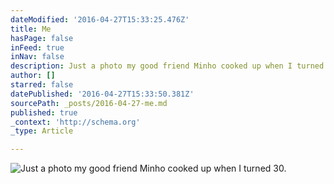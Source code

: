 ```yaml
---
dateModified: '2016-04-27T15:33:25.476Z'
title: Me
hasPage: false
inFeed: true
inNav: false
description: Just a photo my good friend Minho cooked up when I turned 30.
author: []
starred: false
datePublished: '2016-04-27T15:33:50.381Z'
sourcePath: _posts/2016-04-27-me.md
published: true
_context: 'http://schema.org'
_type: Article

---
```

![Just a photo my good friend Minho cooked up when I turned 30.](https://the-grid-user-content.s3-us-west-2.amazonaws.com/cc13c279-c1ab-4b6b-b85d-fd181194e541.jpg)